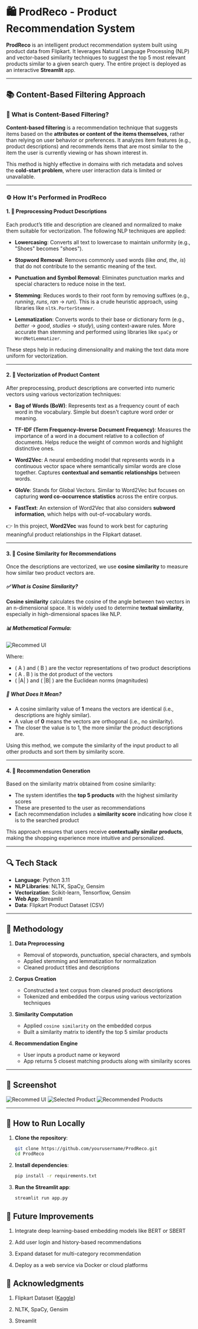 # 🛍️ ProdReco - Product Recommendation System

**ProdReco** is an intelligent product recommendation system built using product data from Flipkart. It leverages Natural Language Processing (NLP) and vector-based similarity techniques to suggest the top 5 most relevant products similar to a given search query. The entire project is deployed as an interactive **Streamlit** app.

---

## 📚 Content-Based Filtering Approach

### 🔎 What is Content-Based Filtering?

**Content-based filtering** is a recommendation technique that suggests items based on the **attributes or content of the items themselves**, rather than relying on user behavior or preferences. It analyzes item features (e.g., product descriptions) and recommends items that are most similar to the item the user is currently viewing or has shown interest in.

This method is highly effective in domains with rich metadata and solves the **cold-start problem**, where user interaction data is limited or unavailable.

---

### ⚙️ How It's Performed in ProdReco

#### 1. 🧹 Preprocessing Product Descriptions

Each product’s title and description are cleaned and normalized to make them suitable for vectorization. The following NLP techniques are applied:

- **Lowercasing**: Converts all text to lowercase to maintain uniformity (e.g., "Shoes" becomes "shoes").

- **Stopword Removal**: Removes commonly used words (like *and*, *the*, *is*) that do not contribute to the semantic meaning of the text.

- **Punctuation and Symbol Removal**: Eliminates punctuation marks and special characters to reduce noise in the text.

- **Stemming**: Reduces words to their root form by removing suffixes (e.g., *running*, *runs*, *ran* → *run*). This is a crude heuristic approach, using libraries like `nltk.PorterStemmer`.

- **Lemmatization**: Converts words to their base or dictionary form (e.g., *better* → *good*, *studies* → *study*), using context-aware rules. More accurate than stemming and performed using libraries like `spaCy` or `WordNetLemmatizer`.

These steps help in reducing dimensionality and making the text data more uniform for vectorization.

---

#### 2. 🧠 Vectorization of Product Content

After preprocessing, product descriptions are converted into numeric vectors using various vectorization techniques:

- **Bag of Words (BoW)**: Represents text as a frequency count of each word in the vocabulary. Simple but doesn't capture word order or meaning.

- **TF-IDF (Term Frequency–Inverse Document Frequency)**: Measures the importance of a word in a document relative to a collection of documents. Helps reduce the weight of common words and highlight distinctive ones.

- **Word2Vec**: A neural embedding model that represents words in a continuous vector space where semantically similar words are close together. Captures **contextual and semantic relationships** between words.

- **GloVe**: Stands for Global Vectors. Similar to Word2Vec but focuses on capturing **word co-occurrence statistics** across the entire corpus.

- **FastText**: An extension of Word2Vec that also considers **subword information**, which helps with out-of-vocabulary words.

👉 In this project, **Word2Vec** was found to work best for capturing meaningful product relationships in the Flipkart dataset.

---

#### 3. 📐 Cosine Similarity for Recommendations

Once the descriptions are vectorized, we use **cosine similarity** to measure how similar two product vectors are.

##### ✅ What is Cosine Similarity?

**Cosine similarity** calculates the cosine of the angle between two vectors in an n-dimensional space. It is widely used to determine **textual similarity**, especially in high-dimensional spaces like NLP.

##### 📊 Mathematical Formula:

![Recommed UI](img/screenshots/cos.png)


Where:
- \( A \) and \( B \) are the vector representations of two product descriptions
- \( A  . B \) is the dot product of the vectors
- \( \|A\| \) and \( \|B\| \) are the Euclidean norms (magnitudes)

##### 🎯 What Does It Mean?

- A cosine similarity value of **1** means the vectors are identical (i.e., descriptions are highly similar).
- A value of **0** means the vectors are orthogonal (i.e., no similarity).
- The closer the value is to 1, the more similar the product descriptions are.

Using this method, we compute the similarity of the input product to all other products and sort them by similarity score.

---

#### 4. 🎁 Recommendation Generation

Based on the similarity matrix obtained from cosine similarity:

- The system identifies the **top 5 products** with the highest similarity scores
- These are presented to the user as recommendations
- Each recommendation includes a **similarity score** indicating how close it is to the searched product

This approach ensures that users receive **contextually similar products**, making the shopping experience more intuitive and personalized.

---

## 🔍 Tech Stack

- **Language**: Python 3.11  
- **NLP Libraries**: NLTK, SpaCy, Gensim  
- **Vectorization**: Scikit-learn, Tensorflow, Gensim 
- **Web App**: Streamlit  
- **Data**: Flipkart Product Dataset (CSV)

---

## 🧠 Methodology

1. **Data Preprocessing**
    - Removal of stopwords, punctuation, special characters, and symbols
    - Applied stemming and lemmatization for normalization
    - Cleaned product titles and descriptions

2. **Corpus Creation**
    - Constructed a text corpus from cleaned product descriptions
    - Tokenized and embedded the corpus using various vectorization techniques

3. **Similarity Computation**
    - Applied `cosine similarity` on the embedded corpus
    - Built a similarity matrix to identify the top 5 similar products

4. **Recommendation Engine**
    - User inputs a product name or keyword
    - App returns 5 closest matching products along with similarity scores

---

## 📸 Screenshot

 ![Recommed UI](img/screenshots/sc1.png)
 ![Selected Product](img/screenshots/sc2.png)
 ![Recommended Products](img/screenshots/sc3.png)


---

## 🧪 How to Run Locally

1. **Clone the repository**:
   ```bash
   git clone https://github.com/yourusername/ProdReco.git
   cd ProdReco

2. **Install dependencies**:
    ```bash 
    pip install -r requirements.txt

3. **Run the Streamlit app**:
    ```bash
    streamlit run app.py

## 🎯 Future Improvements
1. Integrate deep learning-based embedding models like BERT or SBERT

2. Add user login and history-based recommendations

3. Expand dataset for multi-category recommendation

4. Deploy as a web service via Docker or cloud platforms

## 🙌 Acknowledgments
1. Flipkart Dataset ([Kaggle](https://www.kaggle.com/datasets/PromptCloudHQ/flipkart-products))

2. NLTK, SpaCy, Gensim

3. Streamlit